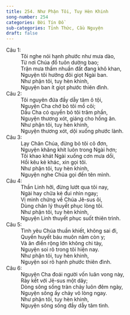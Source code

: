 ```yaml
---
title: 254. Như Phận Tôi, Tuy Hèn Khinh
song-number: 254
categories: Đời Tín Đồ
sub-categories: Tỉnh Thức, Cầu Nguyện
draft: false
---
```

<dl><dt>Câu 1:</dt><dd data-verse="1">Tôi nghe nói hạnh phước như mưa dào, <br/>Từ nơi Chúa đổ tuôn dường bao; <br/>Trận mưa thấm nhuần đất đang khô khan, <br/>Nguyện tôi hưởng đôi giọt Ngài ban. <br/>Như phận tôi, tuy hèn khinh, <br/>Nguyện ban ít giọt phước thiên đình. </dd><dt>Câu 2:</dt><dd data-verse="2">Tôi nguyên đứa đầy dẫy tâm ô tội, <br/>Nguyện Cha chớ bỏ tôi mồ côi; <br/>Dầu Cha có quyền bỏ tôi trăm phần, <br/>Nguyện thương xót, giáng cho hồng ân. <br/>Như phận tôi, tuy hèn khinh, <br/>Nguyện thương xót, dội xuống phước lành. </dd><dt>Câu 3:</dt><dd data-verse="3">Lạy Chân Chúa, đừng bỏ tôi cô đơn, <br/>Nguyện khăng khít luôn trong Ngài hơn; <br/>Tôi khao khát Ngài xuống cơn mưa dồi, <br/>Hồi kêu kẻ khác, xin gọi tôi. <br/>Như phận tôi, tuy hèn khinh, <br/>Nguyện nghe Chúa gọi đến tên mình. </dd><dt>Câu 4:</dt><dd data-verse="4">Thần Linh hỡi, đừng lướt qua tôi nay, <br/>Ngài hay chữa kẻ đui nhìn ngay; <br/>Vị minh chứng về Chúa Jê-sus ôi, <br/>Dùng chân lý thuyết phục lòng tôi. <br/>Như phận tôi, tuy hèn khinh, <br/>Nguyện Linh thuyết phục suốt thiên trình. </dd><dt>Câu 5:</dt><dd data-verse="5">Tình yêu Chúa thuần khiết, không sai đi, <br/>Quyền huyết báu muôn năm còn y; <br/>Và ân điển rộng lớn không chi tày, <br/>Nguyện soi rõ trong tôi hiện nay. <br/>Như phận tôi, tuy hèn khinh, <br/>Nguyện soi rõ hạnh phước thiên đình. </dd><dt>Câu 6:</dt><dd data-verse="6">Nguyện Cha đoái người vốn luân vong này, <br/>Rày kết với Jê-sus một dây; <br/>Dòng sông sống tràn chảy luôn đêm ngày, <br/>Nguyện sông ấy chảy vô lòng ngay. <br/>Như phận tôi, tuy hèn khinh, <br/>Nguyện sông sống đầy dẫy tâm tình. </dd></dl>